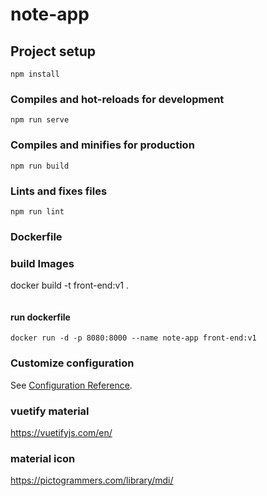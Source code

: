 # note-app

## Project setup
```
npm install
```

### Compiles and hot-reloads for development
```
npm run serve
```

### Compiles and minifies for production
```
npm run build
```

### Lints and fixes files
```
npm run lint
```

### Dockerfile ###
### build Images ###
docker build -t front-end:v1 .
``````
``````
#### run dockerfile ###
``````
docker run -d -p 8080:8000 --name note-app front-end:v1
``````


### Customize configuration
See [Configuration Reference](https://cli.vuejs.org/config/).

### vuetify material ###
https://vuetifyjs.com/en/

### material icon ###
https://pictogrammers.com/library/mdi/
